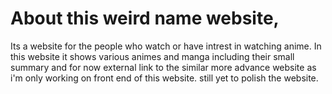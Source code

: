 # About this  weird name website,
Its a website for the people who watch or have intrest in watching anime.
In this website it shows various animes and manga including their small summary and for now external link to the similar more advance website as i'm only working on front end of this website.
still yet to polish the website.
